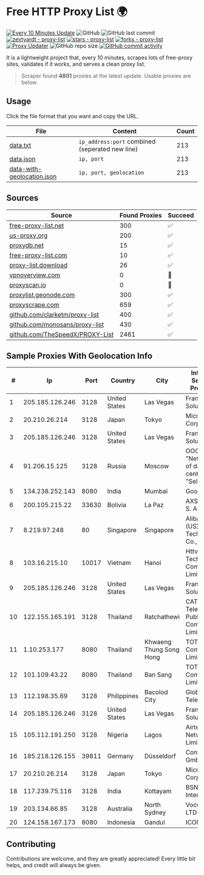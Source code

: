 
# Free HTTP Proxy List 🌍

[![Every 10 Minutes Update](https://github.com/mertguvencli/http-proxy-list/actions/workflows/main.yml/badge.svg?branch=main)](https://github.com/mertguvencli/http-proxy-list/actions/workflows/main.yml)
![GitHub](https://img.shields.io/github/license/mertguvencli/http-proxy-list)
![GitHub last commit](https://img.shields.io/github/last-commit/mertguvencli/http-proxy-list)
[![zevtyardt - proxy-list](https://img.shields.io/static/v1?label=zevtyardt&message=proxy-list&color=blue&logo=github)](https://github.com/zevtyardt/proxy-list "Go to GitHub repo")
[![stars - proxy-list](https://img.shields.io/github/stars/zevtyardt/proxy-list?style=social)](https://github.com/zevtyardt/proxy-list)
[![forks - proxy-list](https://img.shields.io/github/forks/zevtyardt/proxy-list?style=social)](https://github.com/zevtyardt/proxy-list)
[![Proxy Updater](https://github.com/zevtyardt/proxy-list/workflows/Proxy%20Updater/badge.svg)](https://github.com/zevtyardt/proxy-list/actions?query=workflow:"Proxy+Updater")
![GitHub repo size](https://img.shields.io/github/repo-size/zevtyardt/proxy-list)
[![GitHub commit activity](https://img.shields.io/github/commit-activity/m/zevtyardt/proxy-list?logo=commits)](https://github.com/zevtyardt/proxy-list/commits/main)

It is a lightweight project that, every 10 minutes, scrapes lots of free-proxy sites, validates if it works, and serves a clean proxy list.

> Scraper found **4801** proxies at the latest update. Usable proxies are below.

## Usage

Click the file format that you want and copy the URL.

|File|Content|Count|
|----|-------|-----|
|[data.txt](https://raw.githubusercontent.com/mertguvencli/http-proxy-list/main/proxy-list/data.txt)|`ip_address:port` combined (seperated new line)|213|
|[data.json](https://raw.githubusercontent.com/mertguvencli/http-proxy-list/main/proxy-list/data.json)|`ip, port`|213|
|[data-with-geolocation.json](https://raw.githubusercontent.com/mertguvencli/http-proxy-list/main/proxy-list/data-with-geolocation.json)|`ip, port, geolocation`|213|

## Sources

|Source|Found Proxies|Succeed|
|------|-------------|-------|
|[free-proxy-list.net](https://free-proxy-list.net)|300|✅|
|[us-proxy.org](https://www.us-proxy.org)|200|✅|
|[proxydb.net](http://proxydb.net)|15|✅|
|[free-proxy-list.com](https://free-proxy-list.com/?page=&port=&type%5B%5D=http&type%5B%5D=https&up_time=0&search=Search)|10|✅|
|[proxy-list.download](https://www.proxy-list.download/HTTP)|26|✅|
|[vpnoverview.com](https://vpnoverview.com/privacy/anonymous-browsing/free-proxy-servers)|0|🚫|
|[proxyscan.io](https://www.proxyscan.io)|0|🚫|
|[proxylist.geonode.com](https://proxylist.geonode.com/api/proxy-list?limit=300&page=1&sort_by=lastChecked&sort_type=desc&protocols=http,https)|300|✅|
|[proxyscrape.com](https://api.proxyscrape.com/v2/?request=displayproxies&protocol=http&timeout=10000&country=all&ssl=all&anonymity=all)|659|✅|
|[github.com/clarketm/proxy-list](https://raw.githubusercontent.com/clarketm/proxy-list/master/proxy-list-raw.txt)|400|✅|
|[github.com/monosans/proxy-list](https://raw.githubusercontent.com/monosans/proxy-list/main/proxies/http.txt)|430|✅|
|[github.com/TheSpeedX/PROXY-List](https://raw.githubusercontent.com/TheSpeedX/PROXY-List/master/http.txt)|2461|✅|


## Sample Proxies With Geolocation Info

|#|Ip|Port|Country|City|Internet Service Provider|
|-|--|----|-------|----|-------------------------|
|1|205.185.126.246|3128|United States|Las Vegas|FranTech Solutions|
|2|20.210.26.214|3128|Japan|Tokyo|Microsoft Corporation|
|3|205.185.126.246|3128|United States|Las Vegas|FranTech Solutions|
|4|91.206.15.125|3128|Russia|Moscow|OOO "Network of data-centers "Selectel"|
|5|134.238.252.143|8080|India|Mumbai|Google LLC|
|6|200.105.215.22|33630|Bolivia|La Paz|AXS Bolivia S. A.|
|7|8.219.97.248|80|Singapore|Singapore|Alibaba (US) Technology Co., Ltd.|
|8|103.16.215.10|10017|Vietnam|Hanoi|Httvserver Technology Company Limited|
|9|205.185.126.246|3128|United States|Las Vegas|FranTech Solutions|
|10|122.155.165.191|3128|Thailand|Ratchathewi|CAT Telecom Public Company Limited|
|11|1.10.253.177|8080|Thailand|Khwaeng Thung Song Hong|TOT Public Company Limited|
|12|101.109.43.22|8080|Thailand|Ban Sang|TOT Public Company Limited|
|13|112.198.35.69|3128|Philippines|Bacolod City|Globe Telecom|
|14|205.185.126.246|3128|United States|Las Vegas|FranTech Solutions|
|15|105.112.191.250|3128|Nigeria|Lagos|Airtel Networks Limited|
|16|185.218.126.155|39811|Germany|Düsseldorf|Contabo GmbH|
|17|20.210.26.214|3128|Japan|Tokyo|Microsoft Corporation|
|18|117.239.75.116|3128|India|Kottayam|BSNL Internet|
|19|203.134.66.85|3128|Australia|North Sydney|Vocus PTY LTD|
|20|124.158.167.173|8080|Indonesia|Gandul|ICON+|



## Contributing

Contributions are welcome, and they are greatly appreciated! Every
little bit helps, and credit will always be given.

